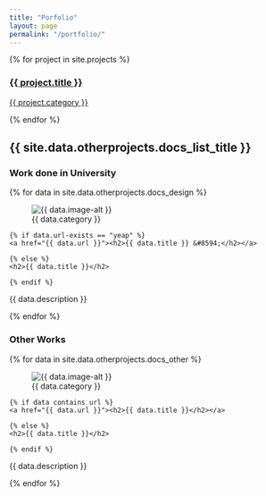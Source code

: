 ```yaml
---
title: "Porfolio"
layout: page
permalink: "/portfolio/"
---
```


<div>
{% for project in site.projects %}
<a href="{{ site.baseurl }}{{ project.url }}">
<div>
<h3>{{ project.title }}</h3>
<p>{{ project.category }}</p>
</div>
</a>
{% endfor %}
</div>


<div>

<h2>{{ site.data.otherprojects.docs_list_title }}</h2>



<div>
<h3>Work done in University</h3>
{% for data in site.data.otherprojects.docs_design %}

<article>

<figure>
<img src="{{ data.image }}" alt="{{ data.image-alt }}">
<figcaption>{{ data.category }}</figcaption>
</figure>

    {% if data.url-exists == "yeap" %}
    <a href="{{ data.url }}"><h2>{{ data.title }} &#8594;</h2></a>

    {% else %}
    <h2>{{ data.title }}</h2>

    {% endif %}

<p>{{ data.description }}</p>
</article>
{% endfor %}
</div>



<div>
<h3>Other Works</h3>
{% for data in site.data.otherprojects.docs_other %}

<article>

<figure>
<img src="{{ data.image }}" alt="{{ data.image-alt }}">
<figcaption>{{ data.category }}</figcaption>
</figure>

    {% if data contains url %}
    <a href="{{ data.url }}"><h2>{{ data.title }}</h2></a>

    {% else %}
    <h2>{{ data.title }}</h2>

    {% endif %}

<p>{{ data.description }}</p>
</article>
</div>



{% endfor %}

</div>
